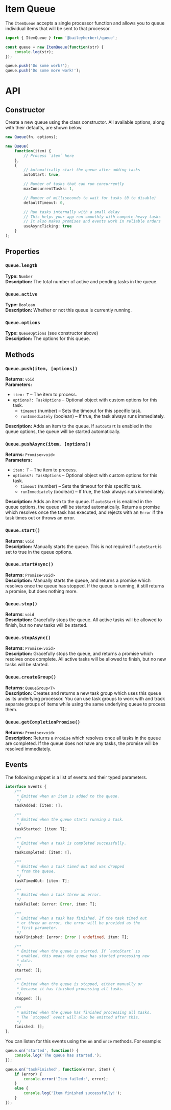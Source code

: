 # Item Queue

The `ItemQueue` accepts a single processor function and allows you to queue individual items that will be sent to that processor.

```ts
import { ItemQueue } from '@baileyherbert/queue';

const queue = new ItemQueue(function(str) {
	console.log(str);
});

queue.push('Do some work!');
queue.push('Do some more work!');
```

# API

## Constructor

Create a new queue using the class constructor. All available options, along with their defaults, are shown below.

```ts
new Queue(fn, options);
```

```ts
new Queue(
	function(item) {
		// Process `item` here
	},
	{
	    // Automatically start the queue after adding tasks
	    autoStart: true,

	    // Number of tasks that can run concurrently
	    maxConcurrentTasks: 1,

	    // Number of milliseconds to wait for tasks (0 to disable)
	    defaultTimeout: 0,

	    // Run tasks internally with a small delay
	    // This helps your app run smoothly with compute-heavy tasks
	    // It also makes promises and events work in reliable orders
	    useAsyncTicking: true
	}
);
```

## Properties

### `Queue.length`

**Type:** `Number`\
**Description:** The total number of active and pending tasks in the queue.

### `Queue.active`

**Type:** `Boolean`\
**Description:** Whether or not this queue is currently running.

### `Queue.options`

**Type:** `QueueOptions` (see constructor above)\
**Description:** The options for this queue.

## Methods

### `Queue.push(item, [options])`

**Returns:** `void`\
**Parameters:**
- `item: T` – The item to process.
- `options?: TaskOptions` – Optional object with custom options for this task.
  - `timeout` (number) – Sets the timeout for this specific task.
  - `runImmediately` (boolean) – If true, the task always runs immediately.

**Description:** Adds an item to the queue. If `autoStart` is enabled in the queue options, the queue will be started automatically.

### `Queue.pushAsync(item, [options])`

**Returns:** `Promise<void>`\
**Parameters:**
- `item: T` – The item to process.
- `options?: TaskOptions` – Optional object with custom options for this task.
  - `timeout` (number) – Sets the timeout for this specific task.
  - `runImmediately` (boolean) – If true, the task always runs immediately.

**Description:** Adds an item to the queue. If `autoStart` is enabled in the queue options, the queue will be started automatically. Returns a promise which resolves once the task has executed, and rejects with an `Error` if the task times out or throws an error.

### `Queue.start()`

**Returns:** `void`\
**Description:** Manually starts the queue. This is not required if `autoStart` is set to true in the queue options.

### `Queue.startAsync()`

**Returns:** `Promise<void>`\
**Description:** Manually starts the queue, and returns a promise which resolves once the queue has stopped. If the queue is running, it still returns a promise, but does nothing more.

### `Queue.stop()`

**Returns**: `void`\
**Description:** Gracefully stops the queue. All active tasks will be allowed to finish, but no new tasks will be started.

### `Queue.stopAsync()`

**Returns:** `Promise<void>`\
**Description:** Gracefully stops the queue, and returns a promise which resolves once complete. All active tasks will be allowed to finish, but no new tasks will be started.

### `Queue.createGroup()`

**Returns:** [`QueueGroup<T>`](groups.md)\
**Description:** Creates and returns a new task group which uses this queue as its underlying processor. You can use task groups to work with and track separate groups of items while using the same underlying queue to process them.

### `Queue.getCompletionPromise()`

**Returns:** `Promise<void>`\
**Description:** Returns a `Promise` which resolves once all tasks in the queue are completed. If the queue does not have any tasks, the promise will be resolved immediately.

## Events

The following snippet is a list of events and their typed parameters.

```ts
interface Events {
	/**
	 * Emitted when an item is added to the queue.
	 */
    taskAdded: [item: T];

    /**
     * Emitted when the queue starts running a task.
     */
    taskStarted: [item: T];

    /**
     * Emitted when a task is completed successfully.
     */
    taskCompleted: [item: T];

    /**
     * Emitted when a task timed out and was dropped
     * from the queue.
     */
    taskTimedOut: [item: T];

    /**
     * Emitted when a task threw an error.
     */
    taskFailed: [error: Error, item: T];

    /**
     * Emitted when a task has finished. If the task timed out
     * or threw an error, the error will be provided as the
     * first parameter.
     */
    taskFinished: [error: Error | undefined, item: T];

    /**
     * Emitted when the queue is started. If `autoStart` is
     * enabled, this means the queue has started processing new
     * data.
     */
    started: [];

    /**
     * Emitted when the queue is stopped, either manually or
     * because it has finished processing all tasks.
     */
    stopped: [];

    /**
     * Emitted when the queue has finished processing all tasks.
     * The `stopped` event will also be emitted after this.
     */
    finished: [];
};
```

You can listen for this events using the `on` and `once` methods. For example:

```ts
queue.on('started', function() {
    console.log('The queue has started.');
});

queue.on('taskFinished', function(error, item) {
    if (error) {
        console.error('Item failed:', error);
    }
    else {
        console.log('Item finished successfully!');
    }
});
```
